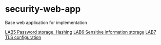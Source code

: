 # security-web-app
Base web application for implementation

[LAB5 Password storage. Hashing](https://docs.google.com/document/d/1jhf3P6Iob5fxN4EkM9illeYgAnzwmaCJ2SbSkzpftH4/edit)
[LAB6 Sensitive information storage](https://docs.google.com/document/d/1_W00GZXLNTk6BML6jEaAJDqwMVjaQUv5WL1DCW7ipy4/edit)
[LAB7 TLS configuration](https://docs.google.com/document/d/1w5zDaGqmhRpprxlX5t6xXrifRKnBZmJ862E72fFccKc/edit)
